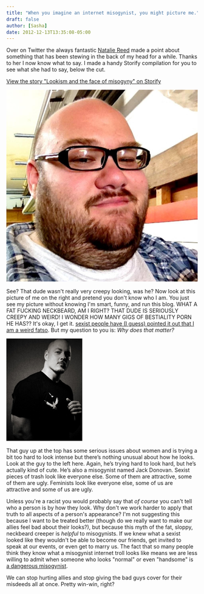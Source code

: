 ```yaml
---
title: "When you imagine an internet misogynist, you might picture me."
draft: false
author: [Sasha]
date: 2012-12-13T13:35:08-05:00
---
```


Over on Twitter the always fantastic [Natalie Reed](https://twitter.com/nataliereed84) made a point about something that has been stewing in the back of my head for a while. Thanks to her I now know what to say. I made a handy Storify compilation for you to see what she had to say, below the cut.


[View the story "Lookism and the face of misogyny" on Storify](//storify.com/sashapixlee/lookism-and-the-face-of-misogyny)

![](/uploads/2012/12/creepysasha.jpg)

See? That dude wasn't really very creepy looking, was he? Now look at this picture of me on the right and pretend you don't know who I am. You just see my picture without knowing I'm smart, funny, and run this blog. WHAT A FAT FUCKING NECKBEARD, AM I RIGHT? THAT DUDE IS SERIOUSLY CREEPY AND WEIRD! I WONDER HOW MANY GIGS OF BESTIALITY PORN HE HAS?? It's okay, I get it. [sexist people have (I guess)  pointed it out that I am a weird fatso](http://atheiststoday.com/elevatorgate/?p=1979). But my question to you is: _Why does that matter?_

![](/uploads/2012/12/jackdonovan2.jpg)

That guy up at the top has some serious issues about women and is trying a bit too hard to look intense but there’s nothing unusual about how he looks. Look at the guy to the left here. Again, he’s trying hard to look hard, but he’s actually kind of cute. He’s also a misogynist named Jack Donovan. Sexist pieces of trash look like everyone else. Some of them are attractive, some of them are ugly. Feminists look like everyone else, some of us are attractive and some of us are ugly.

Unless you're a racist you would probably say that _of course_ you can't tell who a person is by how they look. Why don't we work harder to apply that truth to all aspects of a person's appearance? I'm not suggesting this because I want to be treated better (though do we really want to make our allies feel bad about their looks?), but because this myth of the fat, sloppy, neckbeard creeper is _helpful_ to misogynists. If we knew what a sexist looked like they wouldn't be able to become our friends, get invited to speak at our events, or even get to marry us. The fact that so many people think they know what a misogynist internet troll looks like means we are less willing to admit when someone who looks "normal" or even "handsome" is [a dangerous misogynist](http://www.rawstory.com/rs/2012/11/27/when-mens-rights-narratives-kill/).

We can stop hurting allies and stop giving the bad guys cover for their misdeeds all at once. Pretty win-win, right?